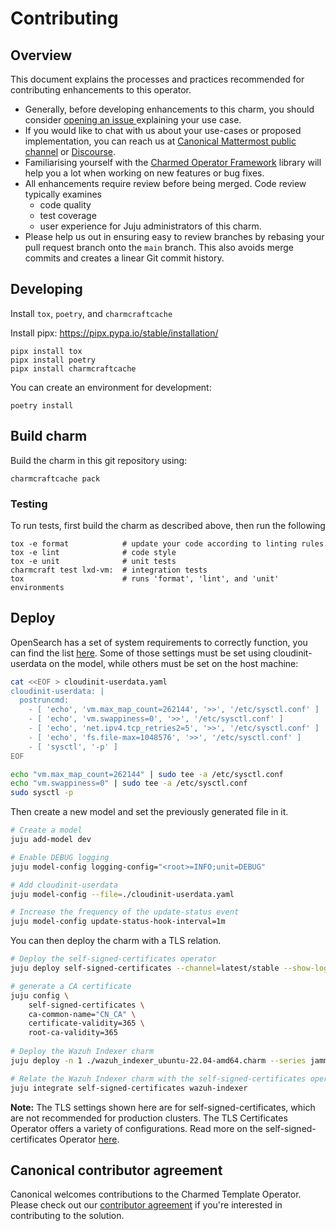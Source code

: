 # Contributing

## Overview

This document explains the processes and practices recommended for contributing enhancements to
this operator.

<!-- TEMPLATE-TODO: Update the URL for issue creation -->

- Generally, before developing enhancements to this charm, you should consider [opening an issue
  ](https://github.com/canonical/wazuh-indexer-operator/issues) explaining your use case.
- If you would like to chat with us about your use-cases or proposed implementation, you can reach
  us at [Canonical Mattermost public channel](https://chat.charmhub.io/charmhub/channels/charm-dev)
  or [Discourse](https://discourse.charmhub.io/).
- Familiarising yourself with the [Charmed Operator Framework](https://juju.is/docs/sdk) library
  will help you a lot when working on new features or bug fixes.
- All enhancements require review before being merged. Code review typically examines
  - code quality
  - test coverage
  - user experience for Juju administrators of this charm.
- Please help us out in ensuring easy to review branches by rebasing your pull request branch onto
  the `main` branch. This also avoids merge commits and creates a linear Git commit history.

## Developing
Install `tox`, `poetry`, and `charmcraftcache`

Install pipx: https://pipx.pypa.io/stable/installation/
```shell
pipx install tox
pipx install poetry
pipx install charmcraftcache
```

You can create an environment for development:
```shell
poetry install
```


## Build charm
Build the charm in this git repository using:
```shell
charmcraftcache pack
```

### Testing

To run tests, first build the charm as described above, then run the following

```shell
tox -e format            # update your code according to linting rules
tox -e lint              # code style
tox -e unit              # unit tests
charmcraft test lxd-vm:  # integration tests
tox                      # runs 'format', 'lint', and 'unit' environments
```

## Deploy

OpenSearch has a set of system requirements to correctly function, you can find the list [here](https://opensearch.org/docs/latest/install-and-configure/install-opensearch/index/).
Some of those settings must be set using cloudinit-userdata on the model, while others must be set on the host machine:
```bash
cat <<EOF > cloudinit-userdata.yaml
cloudinit-userdata: |
  postruncmd:
    - [ 'echo', 'vm.max_map_count=262144', '>>', '/etc/sysctl.conf' ]
    - [ 'echo', 'vm.swappiness=0', '>>', '/etc/sysctl.conf' ]
    - [ 'echo', 'net.ipv4.tcp_retries2=5', '>>', '/etc/sysctl.conf' ]
    - [ 'echo', 'fs.file-max=1048576', '>>', '/etc/sysctl.conf' ]
    - [ 'sysctl', '-p' ]
EOF

echo "vm.max_map_count=262144" | sudo tee -a /etc/sysctl.conf
echo "vm.swappiness=0" | sudo tee -a /etc/sysctl.conf
sudo sysctl -p
```

Then create a new model and set the previously generated file in it.
```bash
# Create a model
juju add-model dev

# Enable DEBUG logging
juju model-config logging-config="<root>=INFO;unit=DEBUG"

# Add cloudinit-userdata
juju model-config --file=./cloudinit-userdata.yaml

# Increase the frequency of the update-status event
juju model-config update-status-hook-interval=1m
```

You can then deploy the charm with a TLS relation.
```bash
# Deploy the self-signed-certificates operator
juju deploy self-signed-certificates --channel=latest/stable --show-log --verbose

# generate a CA certificate
juju config \
    self-signed-certificates \
    ca-common-name="CN_CA" \
    certificate-validity=365 \
    root-ca-validity=365
    
# Deploy the Wazuh Indexer charm
juju deploy -n 1 ./wazuh_indexer_ubuntu-22.04-amd64.charm --series jammy --show-log --verbose

# Relate the Wazuh Indexer charm with the self-signed-certificates operator
juju integrate self-signed-certificates wazuh-indexer
```

**Note:** The TLS settings shown here are for self-signed-certificates, which are not recommended for production clusters. The TLS Certificates Operator offers a variety of configurations. Read more on the self-signed-certificates Operator [here](https://charmhub.io/self-signed-certificates).


## Canonical contributor agreement
Canonical welcomes contributions to the Charmed Template Operator. Please check out our [contributor agreement](https://ubuntu.com/legal/contributors) if you're interested in contributing to the solution.
